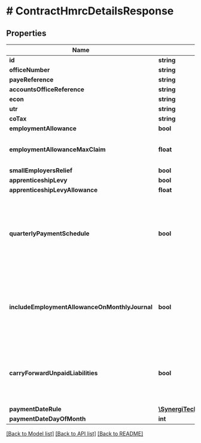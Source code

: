 # # ContractHmrcDetailsResponse

## Properties

Name | Type | Description | Notes
------------ | ------------- | ------------- | -------------
**id** | **string** |  | [optional]
**officeNumber** | **string** |  | [optional]
**payeReference** | **string** |  | [optional]
**accountsOfficeReference** | **string** |  | [optional]
**econ** | **string** |  | [optional]
**utr** | **string** |  | [optional]
**coTax** | **string** |  | [optional]
**employmentAllowance** | **bool** |  | [optional]
**employmentAllowanceMaxClaim** | **float** | You might reduce this from the default if you&#39;ve made/are making a claim in another system | [optional]
**smallEmployersRelief** | **bool** |  | [optional]
**apprenticeshipLevy** | **bool** |  | [optional]
**apprenticeshipLevyAllowance** | **float** |  | [optional]
**quarterlyPaymentSchedule** | **bool** | Set to true if the employer pays HMRC on a quarterly schedule.  A value of false implies a monthly schedule.  &lt;b&gt;Warning:&lt;/b&gt; Changing this value after starting PayRuns will  delete any existing payments or adjustments you may have entered. | [optional]
**includeEmploymentAllowanceOnMonthlyJournal** | **bool** | If the employer is not on a QuarterlyPaymentSchedule  and is claiming EmploymentAllowance, then set this to true to include a line for  Employment Allowance on the journal for the monthly schedule. | [optional]
**carryForwardUnpaidLiabilities** | **bool** | If set to true then any unpaid amounts from previous periods will be brought forward  to work out the liability for the current period.  You&#39;d set this to false if you don&#39;t want to track payments. | [optional]
**paymentDateRule** | [**\SynergiTech\Staffology\Model\PaymentDateRule**](PaymentDateRule.md) |  | [optional]
**paymentDateDayOfMonth** | **int** |  | [optional]

[[Back to Model list]](../../README.md#models) [[Back to API list]](../../README.md#endpoints) [[Back to README]](../../README.md)
